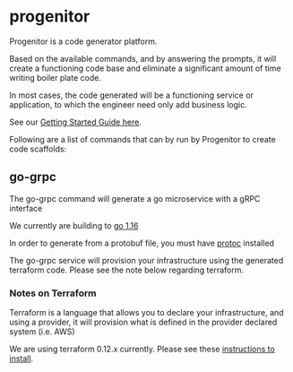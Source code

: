 # progenitor
Progenitor is a code generator platform.

Based on the available commands, and by answering the prompts, it will create a functioning code base and eliminate a significant amount of time writing boiler plate code.

In most cases, the code generated will be a functioning service or application, to which the engineer need only add business logic.

See our [Getting Started Guide here](https://github.com/mykelswitzer/progenitor/wiki/Getting-Started-with-Progenitor).

Following are a list of commands that can by run by Progenitor to create code scaffolds:

## go-grpc

The go-grpc command will generate a go microservice with a gRPC interface

We currently are building to [go 1.16](https://golang.org/)

In order to generate from a protobuf file, you must have [protoc](https://grpc.io/docs/protoc-installation/) installed

The go-grpc service will provision your infrastructure using the generated terraform code. Please see the note below regarding terraform.


### Notes on Terraform

Terraform is a language that allows you to declare your infrastructure, and using a provider, it will provision what is defined in the provider declared system (i.e. AWS)

We are using terraform 0.12.x currently. Please see these [instructions to install](https://learn.hashicorp.com/tutorials/terraform/install-cli).
